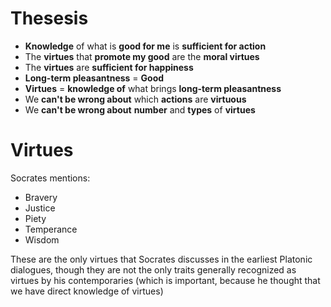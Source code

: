 #                  Thesesis

- **Knowledge** of what is **good for me** is **sufficient for action**
- The **virtues** that **promote my good** are the **moral virtues**
- The **virtues** are **sufficient for happiness**
- **Long-term pleasantness** = **Good**
- **Virtues** = **knowledge of** what brings **long-term pleasantness**
- We **can't be wrong about** which **actions** are **virtuous**
- We **can't be wrong about** **number** and **types** of **virtues**









#                  Virtues

Socrates mentions:
- Bravery
- Justice
- Piety
- Temperance
- Wisdom


These are the only virtues that Socrates discusses in the earliest Platonic dialogues, though they are not the only traits generally recognized as virtues by his contemporaries (which is important, because he thought that we have direct knowledge of virtues)